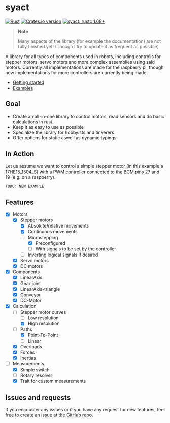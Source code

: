 # syact

[![Rust]]([rust-workflow])
[![Crates.io version]][syact: crates.io]
[![syact: rustc 1.68+]][Rust 1.68]

[Rust]: https://github.com/SamuelNoesslboeck/syact/actions/workflows/rust.yml/badge.svg
[rust-workflow]: https://github.com/SamuelNoesslboeck/syact/actions/workflows/rust.yml
[Crates.io version]: https://img.shields.io/crates/v/syact.svg?style=flat-square
[syact: crates.io]: https://crates.io/crates/syact
[syact: rustc 1.68+]: https://img.shields.io/badge/syact-rustc_1.68+-lightgray.svg
[Rust 1.68]: https://blog.rust-lang.org/2023/03/09/Rust-1.68.0.html

> **Note**
>
> Many aspects of the library (for example the documentation) are not fully finished yet!
> (Though I try to update it as frequent as possible)

A library for all types of components used in robots, including controlls for stepper motors, servo motors and more complex assemblies using said motors. Currently all implementations are made for the raspberry pi, though new implementations for more controllers are currently being made.

- [Getting started](docs/getting_started.md)
- [Examples](docs/examples.md)

## Goal

- Create an all-in-one library to control motors, read sensors and do basic calculations in rust.
- Keep it as easy to use as possible
- Specialize the library for hobbyists and tinkerers
- Offer options for static aswell as dynamic typings

## In Action

Let us assume we want to control a simple stepper motor (in this example a [17HE15_1504_S](https://www.omc-stepperonline.com/index.php?route=product/product/get_file&file=2838/17HE15-1504S.pdf)) with a PWM controller connected to the BCM pins 27 and 19 (e.g. on a raspberry).

```rust ,ignore
TODO: NEW EXAMPLE
```

## Features

- [x] Motors
  - [x] Stepper motors
    - [x] Absolute/relative movements
    - [x] Continuous movements
    - [ ] Microstepping
      - [x] Preconfigured
      - [ ] With signals to be set by the controller
    - [ ] Inverting logical signals if desired
  - [x] Servo motors
  - [x] DC motors
- [x] Components
  - [x] LinearAxis
  - [x] Gear joint
  - [x] LinearAxis-triangle
  - [x] Conveyor
  - [x] DC-Motor
- [x] Calculation
  - [ ] Stepper motor curves
    - [ ] Low resolution
    - [x] High resolution
  - [ ] Paths
    - [x] Point-To-Point
    - [ ] Linear
  - [x] Overloads
  - [x] Forces
  - [x] Inertias
- [ ] Measurements
  - [x] Simple switch
  - [ ] Rotary resolver
  - [x] Trait for custom measurements
  
## Issues and requests

If you encounter any issues or if you have any request for new features, feel free to create an issue at the [GitHub repo](https://github.com/SamuelNoesslboeck/syact).
